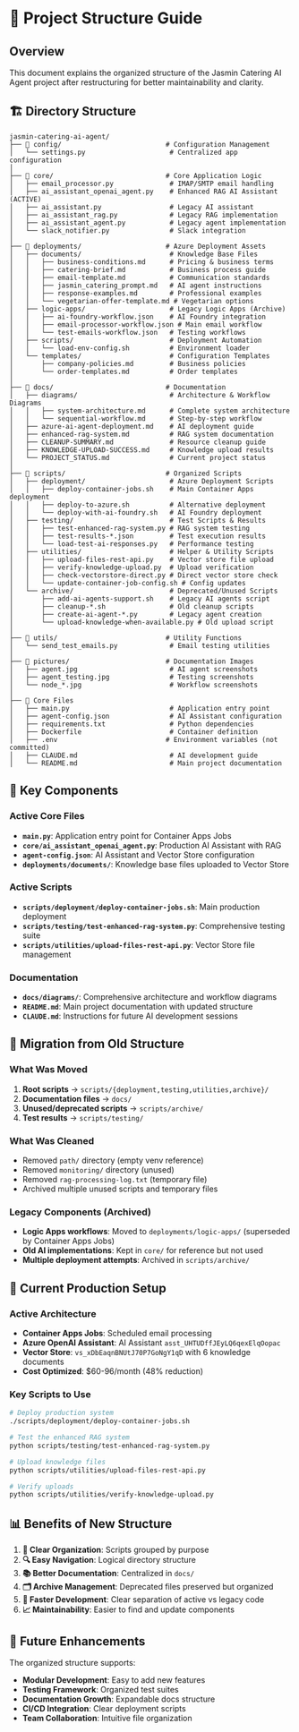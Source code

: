 # 📁 Project Structure Guide

## Overview

This document explains the organized structure of the Jasmin Catering AI Agent project after restructuring for better maintainability and clarity.

## 🏗️ Directory Structure

```
jasmin-catering-ai-agent/
├── 📁 config/                          # Configuration Management
│   └── settings.py                     # Centralized app configuration
│
├── 📁 core/                            # Core Application Logic
│   ├── email_processor.py              # IMAP/SMTP email handling
│   ├── ai_assistant_openai_agent.py    # Enhanced RAG AI Assistant (ACTIVE)
│   ├── ai_assistant.py                 # Legacy AI assistant
│   ├── ai_assistant_rag.py             # Legacy RAG implementation
│   ├── ai_assistant_agent.py           # Legacy agent implementation
│   └── slack_notifier.py               # Slack integration
│
├── 📁 deployments/                     # Azure Deployment Assets
│   ├── documents/                      # Knowledge Base Files
│   │   ├── business-conditions.md      # Pricing & business terms
│   │   ├── catering-brief.md           # Business process guide
│   │   ├── email-template.md           # Communication standards
│   │   ├── jasmin_catering_prompt.md   # AI agent instructions
│   │   ├── response-examples.md        # Professional examples
│   │   └── vegetarian-offer-template.md # Vegetarian options
│   ├── logic-apps/                     # Legacy Logic Apps (Archive)
│   │   ├── ai-foundry-workflow.json    # AI Foundry integration
│   │   ├── email-processor-workflow.json # Main email workflow
│   │   └── test-emails-workflow.json   # Testing workflows
│   ├── scripts/                        # Deployment Automation
│   │   └── load-env-config.sh          # Environment loader
│   └── templates/                      # Configuration Templates
│       ├── company-policies.md         # Business policies
│       └── order-templates.md          # Order templates
│
├── 📁 docs/                            # Documentation
│   ├── diagrams/                       # Architecture & Workflow Diagrams
│   │   ├── system-architecture.md      # Complete system architecture
│   │   └── sequential-workflow.md      # Step-by-step workflow
│   ├── azure-ai-agent-deployment.md    # AI deployment guide
│   ├── enhanced-rag-system.md          # RAG system documentation
│   ├── CLEANUP-SUMMARY.md              # Resource cleanup guide
│   ├── KNOWLEDGE-UPLOAD-SUCCESS.md     # Knowledge upload results
│   └── PROJECT_STATUS.md               # Current project status
│
├── 📁 scripts/                         # Organized Scripts
│   ├── deployment/                     # Azure Deployment Scripts
│   │   ├── deploy-container-jobs.sh    # Main Container Apps deployment
│   │   ├── deploy-to-azure.sh          # Alternative deployment
│   │   └── deploy-with-ai-foundry.sh   # AI Foundry deployment
│   ├── testing/                        # Test Scripts & Results
│   │   ├── test-enhanced-rag-system.py # RAG system testing
│   │   ├── test-results-*.json         # Test execution results
│   │   └── load-test-ai-responses.py   # Performance testing
│   ├── utilities/                      # Helper & Utility Scripts
│   │   ├── upload-files-rest-api.py    # Vector store file upload
│   │   ├── verify-knowledge-upload.py  # Upload verification
│   │   ├── check-vectorstore-direct.py # Direct vector store check
│   │   └── update-container-job-config.sh # Config updates
│   └── archive/                        # Deprecated/Unused Scripts
│       ├── add-ai-agents-support.sh    # Legacy AI agents script
│       ├── cleanup-*.sh                # Old cleanup scripts
│       ├── create-ai-agent-*.py        # Legacy agent creation
│       └── upload-knowledge-when-available.py # Old upload script
│
├── 📁 utils/                           # Utility Functions
│   └── send_test_emails.py             # Email testing utilities
│
├── 📁 pictures/                        # Documentation Images
│   ├── agent.jpg                       # AI agent screenshots
│   ├── agent_testing.jpg               # Testing screenshots
│   └── node_*.jpg                      # Workflow screenshots
│
├── 📄 Core Files
│   ├── main.py                         # Application entry point
│   ├── agent-config.json               # AI Assistant configuration
│   ├── requirements.txt                # Python dependencies
│   ├── Dockerfile                      # Container definition
│   ├── .env                           # Environment variables (not committed)
│   ├── CLAUDE.md                       # AI development guide
│   └── README.md                       # Main project documentation
```

## 🎯 Key Components

### Active Core Files
- **`main.py`**: Application entry point for Container Apps Jobs
- **`core/ai_assistant_openai_agent.py`**: Production AI Assistant with RAG
- **`agent-config.json`**: AI Assistant and Vector Store configuration
- **`deployments/documents/`**: Knowledge base files uploaded to Vector Store

### Active Scripts
- **`scripts/deployment/deploy-container-jobs.sh`**: Main production deployment
- **`scripts/testing/test-enhanced-rag-system.py`**: Comprehensive testing suite
- **`scripts/utilities/upload-files-rest-api.py`**: Vector Store file management

### Documentation
- **`docs/diagrams/`**: Comprehensive architecture and workflow diagrams
- **`README.md`**: Main project documentation with updated structure
- **`CLAUDE.md`**: Instructions for future AI development sessions

## 🔄 Migration from Old Structure

### What Was Moved
1. **Root scripts** → `scripts/{deployment,testing,utilities,archive}/`
2. **Documentation files** → `docs/`
3. **Unused/deprecated scripts** → `scripts/archive/`
4. **Test results** → `scripts/testing/`

### What Was Cleaned
- Removed `path/` directory (empty venv reference)
- Removed `monitoring/` directory (unused)
- Removed `rag-processing-log.txt` (temporary file)
- Archived multiple unused scripts and temporary files

### Legacy Components (Archived)
- **Logic Apps workflows**: Moved to `deployments/logic-apps/` (superseded by Container Apps Jobs)
- **Old AI implementations**: Kept in `core/` for reference but not used
- **Multiple deployment attempts**: Archived in `scripts/archive/`

## 🚀 Current Production Setup

### Active Architecture
- **Container Apps Jobs**: Scheduled email processing
- **Azure OpenAI Assistant**: AI Assistant `asst_UHTUDffJEyLQ6qexElqOopac`
- **Vector Store**: `vs_xDbEaqnBNUtJ70P7GoNgY1qD` with 6 knowledge documents
- **Cost Optimized**: $60-96/month (48% reduction)

### Key Scripts to Use
```bash
# Deploy production system
./scripts/deployment/deploy-container-jobs.sh

# Test the enhanced RAG system
python scripts/testing/test-enhanced-rag-system.py

# Upload knowledge files
python scripts/utilities/upload-files-rest-api.py

# Verify uploads
python scripts/utilities/verify-knowledge-upload.py
```

## 📊 Benefits of New Structure

1. **🎯 Clear Organization**: Scripts grouped by purpose
2. **🔍 Easy Navigation**: Logical directory structure
3. **📚 Better Documentation**: Centralized in `docs/`
4. **🗂️ Archive Management**: Deprecated files preserved but organized
5. **🚀 Faster Development**: Clear separation of active vs legacy code
6. **📈 Maintainability**: Easier to find and update components

## 🔮 Future Enhancements

The organized structure supports:
- **Modular Development**: Easy to add new features
- **Testing Framework**: Organized test suites
- **Documentation Growth**: Expandable docs structure
- **CI/CD Integration**: Clear deployment scripts
- **Team Collaboration**: Intuitive file organization
